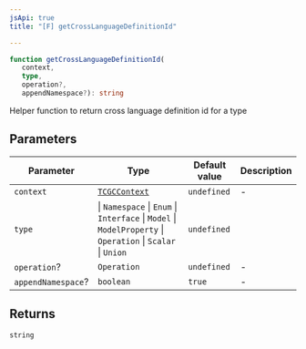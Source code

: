 ```yaml
---
jsApi: true
title: "[F] getCrossLanguageDefinitionId"

---
```

```ts
function getCrossLanguageDefinitionId(
   context, 
   type, 
   operation?, 
   appendNamespace?): string
```

Helper function to return cross language definition id for a type

## Parameters

| Parameter | Type | Default value | Description |
| ------ | ------ | ------ | ------ |
| `context` | [`TCGCContext`](../interfaces/TCGCContext.md) | `undefined` | - |
| `type` | \| `Namespace` \| `Enum` \| `Interface` \| `Model` \| `ModelProperty` \| `Operation` \| `Scalar` \| `Union` | `undefined` |  |
| `operation`? | `Operation` | `undefined` | - |
| `appendNamespace`? | `boolean` | `true` | - |

## Returns

`string`

